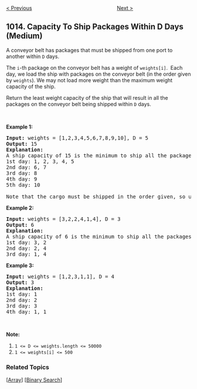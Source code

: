 <!--|This file generated by command(leetcode description); DO NOT EDIT.    |-->
<!--+----------------------------------------------------------------------+-->
<!--|@author    Openset <openset.wang@gmail.com>                           |-->
<!--|@link      https://github.com/openset                                 |-->
<!--|@home      https://github.com/openset/leetcode                        |-->
<!--+----------------------------------------------------------------------+-->

[< Previous](https://github.com/openset/leetcode/tree/master/problems/pairs-of-songs-with-total-durations-divisible-by-60 "Pairs of Songs With Total Durations Divisible by 60")
　　　　　　　　　　　　　　　　
[Next >](https://github.com/openset/leetcode/tree/master/problems/numbers-with-repeated-digits "Numbers With Repeated Digits")

## 1014. Capacity To Ship Packages Within D Days (Medium)

<p>A conveyor belt has packages that must be shipped from one port to another within <code>D</code> days.</p>

<p>The <code>i</code>-th package on the conveyor belt has a weight of <code>weights[i]</code>.&nbsp; Each day, we load the ship with packages on the conveyor belt (in the order given by <code>weights</code>). We may not load more weight than the maximum weight capacity of the ship.</p>

<p>Return the least weight capacity of the ship that will result in all the packages on the conveyor belt being shipped within <code>D</code> days.</p>

<p>&nbsp;</p>

<p><strong>Example 1:</strong></p>

<pre>
<strong>Input: </strong>weights = <span id="example-input-1-1">[1,2,3,4,5,6,7,8,9,10]</span>, D = <span id="example-input-1-2">5</span>
<strong>Output: </strong><span id="example-output-1">15</span>
<strong>Explanation: </strong>
A ship capacity of 15 is the minimum to ship all the packages in 5 days like this:
1st day: 1, 2, 3, 4, 5
2nd day: 6, 7
3rd day: 8
4th day: 9
5th day: 10

Note that the cargo must be shipped in the order given, so using a ship of capacity 14 and splitting the packages into parts like (2, 3, 4, 5), (1, 6, 7), (8), (9), (10) is not allowed. 
</pre>

<p><strong>Example 2:</strong></p>

<pre>
<strong>Input: </strong>weights = <span id="example-input-2-1">[3,2,2,4,1,4]</span>, D = <span id="example-input-2-2">3</span>
<strong>Output: </strong><span id="example-output-2">6</span>
<strong>Explanation: </strong>
A ship capacity of 6 is the minimum to ship all the packages in 3 days like this:
1st day: 3, 2
2nd day: 2, 4
3rd day: 1, 4
</pre>

<p><strong>Example 3:</strong></p>

<pre>
<strong>Input: </strong>weights = <span id="example-input-3-1">[1,2,3,1,1]</span>, D = 4
<strong>Output: </strong><span id="example-output-3">3</span>
<strong>Explanation: </strong>
1st day: 1
2nd day: 2
3rd day: 3
4th day: 1, 1
</pre>

<p>&nbsp;</p>

<p><strong>Note:</strong></p>

<ol>
	<li><code>1 &lt;= D &lt;= weights.length &lt;= 50000</code></li>
	<li><code>1 &lt;= weights[i] &lt;= 500</code></li>
</ol>

### Related Topics
  [[Array](https://github.com/openset/leetcode/tree/master/tag/array/README.md)]
  [[Binary Search](https://github.com/openset/leetcode/tree/master/tag/binary-search/README.md)]
